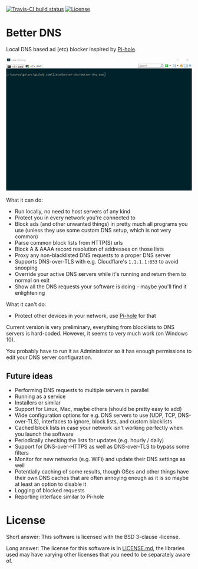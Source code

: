 [![Travis-CI build status](https://travis-ci.org/lietu/better-dns.svg?branch=master)](https://travis-ci.org/lietu/better-dns)
[![License](https://img.shields.io/badge/License-BSD%203--Clause-blue.svg)](https://opensource.org/licenses/BSD-3-Clause)

# Better DNS

Local DNS based ad (etc) blocker inspired by [Pi-hole](https://pi-hole.net).

![Better DNS in action](./better-dns.gif)

What it can do:

 - Run locally, no need to host servers of any kind
 - Protect you in every network you're connected to
 - Block ads (and other unwanted things) in pretty much all programs you use (unless they use some custom DNS setup, which is not very common)
 - Parse common block lists from HTTP(S) urls
 - Block A & AAAA record resolution of addresses on those lists
 - Proxy any non-blacklisted DNS requests to a proper DNS server
 - Supports DNS-over-TLS with e.g. Cloudflare's `1.1.1.1:853` to avoid snooping
 - Override your active DNS servers while it's running and return them to normal on exit
 - Show all the DNS requests your software is doing - maybe you'll find it enlightening
 
What it can't do:

 - Protect other devices in your network, use [Pi-hole](https://pi-hole.net) for that

Current version is very preliminary, everything from blocklists to DNS servers is hard-coded. However, it seems to very much work (on Windows 10).

You probably have to run it as Administrator so it has enough permissions to edit your DNS server configuration.


## Future ideas

 - Performing DNS requests to multiple servers in parallel
 - Running as a service
 - Installers or similar
 - Support for Linux, Mac, maybe others (should be pretty easy to add)
 - Wide configuration options for e.g. DNS servers to use (UDP, TCP, DNS-over-TLS), interfaces to ignore, block lists, and custom blacklists
 - Cached block lists in case your network isn't working perfectly when you launch the software
 - Periodically checking the lists for updates (e.g. hourly / daily)
 - Support for DNS-over-HTTPS as well as DNS-over-TLS to bypass some filters
 - Monitor for new networks (e.g. WiFi) and update their DNS settings as well
 - Potentially caching of some results, though OSes and other things have their own DNS caches that are often annoying enough as it is so maybe at least an option to disable it
 - Logging of blocked requests
 - Reporting interface similar to Pi-hole


# License

Short answer: This software is licensed with the BSD 3-clause -license.

Long answer: The license for this software is in [LICENSE.md](./LICENSE.md), the libraries used may have varying other licenses that you need to be separately aware of.
